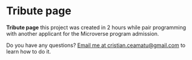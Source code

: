 # Tribute page

**Tribute page** this project was created in 2 hours while pair programming with another applicant for the Microverse program admission.



Do you have any questions? [Email me at cristian.ceamatu@gmail.com](mailto:cristian.ceamatu@gmail.com) to learn how to do it.
